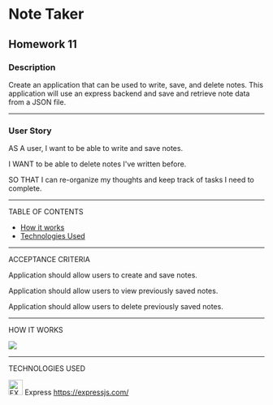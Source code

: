 # Note Taker

## Homework 11

### Description

Create an application that can be used to write, save, and delete notes. This application will use an express backend and save and retrieve note data from a JSON file.

 ***
 
 ### User Story
 
 AS A user, I want to be able to write and save notes.

I WANT to be able to delete notes I've written before.

SO THAT I can re-organize my thoughts and keep track of tasks I need to complete.

***

TABLE OF CONTENTS

* [How it works](#HowItWorks)
* [Technologies Used](#TechnologiesUsed)


***

ACCEPTANCE CRITERIA

Application should allow users to create and save notes.

Application should allow users to view previously saved notes.

Application should allow users to delete previously saved notes.

***

HOW IT WORKS

<a href="https://imgflip.com/gif/3y8ac7"><img src="https://i.imgflip.com/3y8ac7.gif"></a>

***

TECHNOLOGIES USED

<img alt="EXPRESS JS" src="https://miro.medium.com/max/6668/1*XP-mZOrIqX7OsFInN2ngRQ.png" width="28" height="30"> Express https://expressjs.com/
